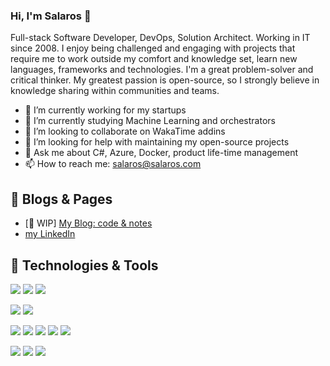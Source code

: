 ### Hi, I'm Salaros 👋

Full-stack Software Developer, DevOps, Solution Architect. Working in IT since 2008.
I enjoy being challenged and engaging with projects that require me to work outside my comfort and knowledge set, learn new languages, frameworks and technologies. 
I'm a great problem-solver and critical thinker. 
My greatest passion is open-source, so I strongly believe in knowledge sharing within communities and teams.

- 🔭 I’m currently working for my startups
- 🌱 I’m currently studying Machine Learning and orchestrators
- 👯 I’m looking to collaborate on WakaTime addins
- 🤔 I’m looking for help with maintaining my open-source projects
- 💬 Ask me about C#, Azure, Docker, product life-time management
- 📫 How to reach me: salaros@salaros.com

## 📝 Blogs & Pages

- [🚧 WIP] [My Blog: code & notes](https://blog.salaros.com/)
- [my LinkedIn](https://www.linkedin.com/in/salaros/)

## 🔧 Technologies & Tools

![](https://img.shields.io/badge/ASP.NET%20Blazor-dotnet-informational?style=flat&logo=dotnet&logoColor=white&color=512bd4)
![](https://img.shields.io/badge/ES6%20Vue.js-JavaScript-informational?style=flat&logo=javascript&logoColor=f7df1e&color=f7df1e)
![](https://img.shields.io/badge/Wordpress%20Yii2-PHP-informational?style=flat&logo=php&logoColor=AEB2D5&color=AEB2D5)

![](https://img.shields.io/badge/Shell-Bash-informational?style=flat&logo=gnu-bash&logoColor=white&color=6aa6f8)
![](https://img.shields.io/badge/OS-Linux-informational?style=flat&logo=linux&logoColor=white&color=6aa6f8)

![](https://img.shields.io/badge/DB-PostgreSQL-informational?style=flat&logo=postgresql&logoColor=white&color=6aa6f8)
![](https://img.shields.io/badge/DB-MySQL-informational?style=flat&logo=mysql&logoColor=white&color=f29111)
![](https://img.shields.io/badge/DB-SQL%20Server-informational?style=flat&logo=microsoft&logoColor=white&color=512bd4)
![](https://img.shields.io/badge/DB-SQLite-informational?style=flat&logo=sqlite&logoColor=white&color=003C58)
![](https://img.shields.io/badge/DB-MongoDB-informational?style=flat&logo=mongodb&logoColor=green&color=green)

![](https://img.shields.io/badge/Docker%20Compose-Docker-informational?style=flat&logo=docker&logoColor=white&color=6aa6f8)
![](https://img.shields.io/badge/Azure%20Google-Kubernetes-informational?style=flat&logo=kubernetes&logoColor=white&color=6aa6f8)
![](https://img.shields.io/badge/Shell-Makefile-informational?style=flat&logo=cmake&logoColor=white&color=E95420)
